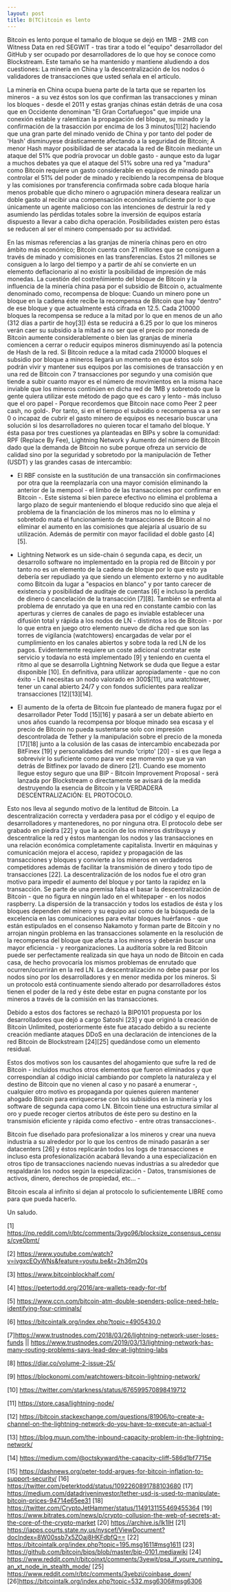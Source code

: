 ```yaml
---
layout: post
title: B(TC)itcoin es lento
---
```


Bitcoin es lento porque el tamaño de bloque se dejó en 1MB - 2MB con Witness Data en red SEGWIT - tras tirar a todo el "equipo" desarrollador del GitHub y ser ocupado por desarrolladores de lo que hoy se conoce como Blockstream. 
Este tamaño se ha mantenido y mantiene aludiendo a dos cuestiones: La minería en China y la descentralización de los nodos ó validadores de transacciones que usted señala en el artículo. 

La minería en China ocupa buena parte de la tarta que se reparten los mineros - a su vez éstos son los que confirman las transacciones y minan los bloques - desde el 2011 y estas granjas chinas están detrás de una cosa que en Occidente denominan "El Gran Cortafuegos" que impide una conexión estable y ralentizan la propagación del bloque, su minado y la confirmación de la trasacción por encima de los 3 minutos[1][2] haciendo que una gran parte del minado venido de China y por tanto del poder de 'Hash' disminuyese drásticamente afectando a la seguridad de Bitcoin; A menor Hash mayor posibilidad de ser atacada la red de Bitcoin mediante un ataque del 51% que podría provocar un doble gasto - aunque esto da lugar a muchos debates ya que el ataque del 51% sobre una red ya "madura" como Bitcoin requiere un gasto considerable en equipos de minado para controlar el 51% del poder de minado y recibiendo la recompensa de bloque y las comisiones por transferencia confirmada sobre cada bloque haría menos probable que dicho minero o agrupación minera deseara realizar un doble gasto al recibir una compensación económica suficiente por lo que únicamente un agente malicioso con las intenciones de destruir la red y asumiendo las pérdidas totales sobre la inversión de equipos estaría dispuesto a llevar a cabo dicha operación. Posibilidades existen pero éstas se reducen al ser el minero compensado por su actividad. 

En las mismas referencias a las granjas de minería chinas pero en otro ámbito más económico; Bitcoin cuenta con 21 millones que se consiguen a través de minado y comisiones en las transferencias. Estos 21 millones se consiguen a lo largo del tiempo y a partir de ahí se convierte en un elemento deflacionario al no existir la posibilidad de impresión de más monedas. La cuestión del costreñimiento del bloque de Bitcoin y la influencia de la minería china pasa por el subsidio de Bitcoin o, actualmente denominado como, recompensa de bloque: Cuando un minero pone un bloque en la cadena éste recibe la recompensa de Bitcoin que hay "dentro" de ese bloque y que actualmente está cifrada en 12.5. Cada 210000 bloques la recompensa se reduce a la mitad por lo que en menos de un año (312 días a partir de hoy[3]) ésta se reducirá a 6.25 por lo que los mineros verán caer su subsidio a la mitad a no ser que el precio por moneda de Bitcoin aumente considerablemente o bien las granjas de minería comiencen a cerrar o reducir equipos mineros disminuyendo así la potencia de Hash de la red. Si Bitcoin reduce a la mitad cada 210000 bloques el subsidio por bloque a mineros llegará un momento en que éstos solo podrán vivir y mantener sus equipos por las comisiones de transacción y en una red de Bitcoin con 7 transacciones por segundo y una comisión que tiende a subir cuanto mayor es el número de movimientos en la misma hace inviable que los mineros continúen en dicha red de 1MB y sobretodo que la gente quiera utilizar este método de pago que es caro y lento - más incluso que el oro papel - Porque recordemos que Bitcoin nace como Peer 2 peer cash, no gold-. 
Por tanto, si en el tiempo el subsidio o recompensa va a ser 0 o incapaz de cubrir el gasto minero de equipos es necesario buscar una solución si los desarrolladores no quieren tocar el tamaño del bloque. Y ésta pasa por tres cuestiones ya planteadas en BIPs y sobre la comunidad: RPF (Replace By Fee), Lightning Network y Aumento del número de Bitcoin dado que la demanda de Bitcoin no sube porque ofreza un servicio de calidad sino por la seguridad y sobretodo por la manipulación de Tether (USDT) y las grandes casas de intercambio:  

 - El RBF consiste en la sustitución de una transacción sin confirmaciones por otra que la reemplazaría con una mayor comisión eliminando la anterior de la mempool - el limbo de las transacciones por confirmar en Bitcoin -. Este sistema si bien parece efectivo no elimina el problema a largo plazo de seguir manteniendo el bloque reducido sino que aleja el problema de la financiación de los mineros mas no lo elimina y sobretodo mata el funcionamiento de transacciones de Bitcoin al no eliminar el aumento en las comisiones que alejaría al usuario de su utilización. Además de permitir con mayor facilidad el doble gasto [4][5].

 - Lightning Network es un side-chain ó segunda capa, es decir, un desarrollo software no implementado en la propia red de Bitcoin y por tanto no es un elemento de la cadena de bloque por lo que esto ya debería ser repudiado ya que siendo un elemento externo y no auditable como Bitcoin da lugar a "espacios en blanco" y por tanto carecer de existencia y posibilidad de auditaje de cuentas [6] e incluso la perdida de dinero ó cancelación de la transacción [7][8]. También se enfrenta al problema de enrutado ya que en una red en constante cambio con las aperturas y cierres de canales de pago es inviable establecer una difusión total y rápida a los nodos de LN - distintos a los de Bitcoin - por lo que entra en juego otro elemento nuevo de dicha red que son las torres de vigilancia (watchtowers) encargadas de velar por el cumplimiento en los canales abiertos y sobre toda la red LN de los pagos. Evidentemente requiere un coste adicional contratar este servicio y todavía no está implementado [9] y teniendo en cuenta el ritmo al que se desarrolla Lightning Network se duda que llegue a estar disponible [10]. En definitiva, para utilizar apropiadamente - que no con éxito - LN necesitas un nodo valorado en 300$[11], una watchtower, tener un canal abierto 24/7 y con fondos suficientes para realizar transacciones [12][13][14].

 - El aumento de la oferta de Bitcoin fue planteado de manera fugaz por el desarrollador Peter Todd [15][16] y pasará a ser un debate abierto en unos años cuando la recompensa por bloque minado sea escasa y el precio de Bitcoin no pueda sustentarse solo con impresión descontrolada de Tether y la manipulación sobre el precio de la moneda [17][18] junto a la colusión de las casas de intercambio encabezada por BitFinex [19] y personalidades del mundo 'cripto' [20] - si es que llega a sobrevivir lo suficiente como para ver ese momento ya que ya van detrás de Bitfinex por lavado de dinero [21]. Cuando ese momento llegue estoy seguro que una BIP - Bitcoin Improvement Proposal - será lanzada por Blockstream o directamente se avisará de la medida destruyendo la esencia de Bitcoin y la VERDADERA DESCENTRALIZACIÓN: EL PROTOCOLO.

Esto nos lleva al segundo motivo de la lentitud de Bitcoin. La descentralización correcta y verdadera pasa por el código y el equipo de desarrolladores y mantenedores, no por ninguna otra. El protocolo debe ser grabado en piedra [22] y que la acción de los mineros distribuya y descentralice la red y éstos mantengan los nodos y las transacciones en una relación económica completamente capitalista. Invertir en máquinas y comunicación mejora el acceso, rapidez y propagación de las transacciones y bloques y convierte a los mineros en verdaderos competidores además de facilitar la transmisión de dinero y todo tipo de transacciones [22].
La descentralización de los nodos fue el otro gran motivo para impedir el aumento del bloque y por tanto la rapidez en la transacción. Se parte de una premisa falsa el basar la descentralización de Bitcoin - que no figura en ningún lado en el whitepaper - en los nodos raspberry. La dispersión de la transacción y todos los estadios de ésta y los bloques dependen del minero y su equipo así como de la búsqueda de la excelencia en las comunicaciones para evitar bloques huérfanos - que están estipulados en el consenso Nakamoto y forman parte de Bitcoin y no arrojan ningún problema en las transacciones solamente en la resolución de la recompensa del bloque que afecta a los mineros y deberán buscar una mayor eficiencia - y reorganizaciones. La auditoría sobre la red Bitcoin puede ser perfectamente realizada sin que haya un nodo de Bitcoin en cada casa, de hecho provocaría los mismos problemas de enrutado que ocurren/ocurrirán en la red LN.
La descentralización no debe pasar por los nodos sino por los desarrolladores y en menor medida por los mineros. Si un protocolo está continuamente siendo alterado por desarrolladores éstos tienen el poder de la red y éste debe estar en pugna constante por los mineros a través de la comisión en las transacciones.

Debido a estos dos factores se rechazó la BIP0101 propuesta por los desarrolladores que dejó a cargo Satoshi [23] y que originó la creación de Bitcoin Unlimited, posteriormente éste fue atacado debido a su reciente creación mediante ataques DDoS en una declaración de intenciones de la red Bitcoin de Blockstream [24][25] quedándose como un elemento residual.

Estos dos motivos son los causantes del ahogamiento que sufre la red de Bitcoin - incluídos muchos otros elementos que fueron eliminados y que correspondían al código inicial cambiando por completo la naturaleza y el destino de Bitcoin que no vienen al caso y no pasaré a enumerar -, cualquier otro motivo es propaganda por quienes quieren mantener ahogado Bitcoin para enriquecerse con los subisidios en la minería y los software de segunda capa como LN. Bitcoin tiene una estructura similar al oro y puede recoger ciertos atributos de éste pero su destino en la transmisión eficiente y rápida como efectivo - entre otras transacciones-.

Bitcoin fue diseñado para profesionalizar a los mineros y crear una nueva industria a su alrededor por lo que los centros de minado pasarán a ser datacenters [26] y éstos replicarán todos los logs de transacciones e incluso esta profesionalización acabará llevando a una especialización en otros tipo de transacciones naciendo nuevas industrias a su alrededor que respaldarán los nodos según la especialización - Datos, transmisiones de activos, dinero, derechos de propiedad, etc... - 

Bitcoin escala al infinito si dejan al protocolo lo suficientemente LIBRE como para que pueda hacerlo. 

Un saludo.

[1] https://np.reddit.com/r/btc/comments/3ygo96/blocksize_consensus_census/cye0bmt/

[2] https://www.youtube.com/watch?v=ivgxcEOyWNs&feature=youtu.be&t=2h36m20s

[3] https://www.bitcoinblockhalf.com/

[4] https://petertodd.org/2016/are-wallets-ready-for-rbf

[5] https://www.ccn.com/bitcoin-atm-double-spenders-police-need-help-identifying-four-criminals/

[6] https://bitcointalk.org/index.php?topic=4905430.0

[7]https://www.trustnodes.com/2018/03/26/lightning-network-user-loses-funds || https://www.trustnodes.com/2019/03/13/lightning-network-has-many-routing-problems-says-lead-dev-at-lightning-labs

[8] https://diar.co/volume-2-issue-25/

[9] https://blockonomi.com/watchtowers-bitcoin-lightning-network/

[10] https://twitter.com/starkness/status/676599570898419712

[11] https://store.casa/lightning-node/

[12] https://bitcoin.stackexchange.com/questions/81906/to-create-a-channel-on-the-lightning-network-do-you-have-to-execute-an-actual-t

[13] https://blog.muun.com/the-inbound-capacity-problem-in-the-lightning-network/

[14] https://medium.com/@octskyward/the-capacity-cliff-586d1bf7715e

[15] https://dashnews.org/peter-todd-argues-for-bitcoin-inflation-to-support-security/
[16] https://twitter.com/peterktodd/status/1092260891788103680
[17] https://medium.com/datadriveninvestor/tether-usd-is-used-to-manipulate-bitcoin-prices-94714e65ee31
[18] https://twitter.com/CryptoJetHammer/status/1149131155469455364
[19] https://www.bitrates.com/news/p/crypto-collusion-the-web-of-secrets-at-the-core-of-the-crypto-market
[20] https://archive.is/lk1lH
[21] https://iapps.courts.state.ny.us/nyscef/ViewDocument?docIndex=8W00ssb7x5ZOaj8HKFdbfQ==
[22] https://bitcointalk.org/index.php?topic=195.msg1611#msg1611
[23] https://github.com/bitcoin/bips/blob/master/bip-0101.mediawiki
[24] https://www.reddit.com/r/bitcoinxt/comments/3yewit/psa_if_youre_running_an_xt_node_in_stealth_mode/
[25] https://www.reddit.com/r/btc/comments/3yebzi/coinbase_down/
[26]https://bitcointalk.org/index.php?topic=532.msg6306#msg6306

